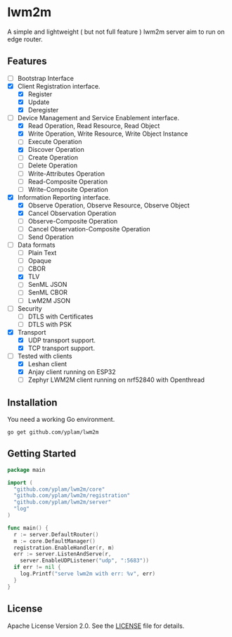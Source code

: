 # lwm2m

A simple and lightweight ( but not full feature ) lwm2m server aim to run on edge router.

## Features

- [ ] Bootstrap Interface
- [x] Client Registration interface.
  * [x] Register
  * [x] Update
  * [x] Deregister
- [ ] Device Management and Service Enablement interface.
  * [x] Read Operation, Read Resource, Read Object
  * [x] Write Operation, Write Resource, Write Object Instance
  * [ ] Execute Operation
  * [x] Discover Operation
  * [ ] Create Operation
  * [ ] Delete Operation
  * [ ] Write-Attributes Operation
  * [ ] Read-Composite Operation
  * [ ] Write-Composite Operation
- [x] Information Reporting interface.
  * [x] Observe Operation, Observe Resource, Observe Object
  * [x] Cancel Observation Operation
  * [ ] Observe-Composite Operation
  * [ ] Cancel Observation-Composite Operation
  * [ ] Send Operation
- [ ] Data formats
  * [ ] Plain Text
  * [ ] Opaque
  * [ ] CBOR 
  * [x] TLV
  * [ ] SenML JSON
  * [ ] SenML CBOR
  * [ ] LwM2M JSON
- [ ] Security
  * [ ] DTLS with Certificates
  * [ ] DTLS with PSK
- [x] Transport
  * [x] UDP transport support.
  * [x] TCP transport support.
- [ ] Tested with clients
  * [x] Leshan client
  * [x] Anjay client running on ESP32
  * [ ] Zephyr LWM2M client running on nrf52840 with Openthread

## Installation

You need a working Go environment.

```
go get github.com/yplam/lwm2m
```

## Getting Started

```go
package main

import (
  "github.com/yplam/lwm2m/core"
  "github.com/yplam/lwm2m/registration"
  "github.com/yplam/lwm2m/server"
  "log"
)

func main() {
  r := server.DefaultRouter()
  m := core.DefaultManager()
  registration.EnableHandler(r, m)
  err := server.ListenAndServe(r,
    server.EnableUDPListener("udp", ":5683"))
  if err != nil {
    log.Printf("serve lwm2m with err: %v", err)
  }
}

```

## License

Apache License Version 2.0. See the [LICENSE](LICENSE) file for details.